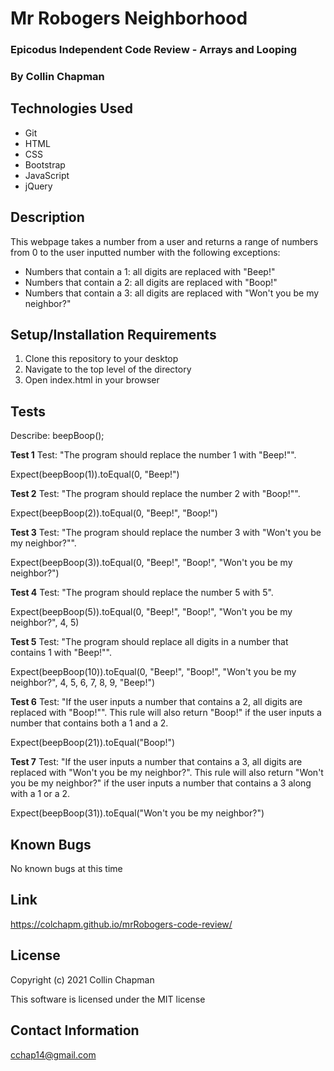 # Mr Robogers Neighborhood

### Epicodus Independent Code Review - Arrays and Looping

### By Collin Chapman

## Technologies Used

* Git
* HTML
* CSS
* Bootstrap
* JavaScript
* jQuery

## Description

This webpage takes a number from a user and returns a range of numbers from 0 to the user inputted number with the following exceptions:

* Numbers that contain a 1: all digits are replaced with "Beep!"
* Numbers that contain a 2: all digits are replaced with "Boop!"
* Numbers that contain a 3: all digits are replaced with "Won't you be my neighbor?"

## Setup/Installation Requirements

  1. Clone this repository to your desktop
  2. Navigate to the top level of the directory
  3. Open index.html in your browser 

## Tests

Describe: beepBoop();

**Test 1** Test: "The program should replace the number 1 with "Beep!"".

Expect(beepBoop(1)).toEqual(0, "Beep!")

**Test 2** Test: "The program should replace the number 2 with "Boop!"".

Expect(beepBoop(2)).toEqual(0, "Beep!", "Boop!")

**Test 3** Test: "The program should replace the number 3 with "Won't you be my neighbor?"".

Expect(beepBoop(3)).toEqual(0, "Beep!", "Boop!", "Won't you be my neighbor?")

**Test 4** Test: "The program should replace the number 5 with 5".

Expect(beepBoop(5)).toEqual(0, "Beep!", "Boop!", "Won't you be my neighbor?", 4, 5)

**Test 5** Test: "The program should replace all digits in a number that contains 1 with "Beep!"".

Expect(beepBoop(10)).toEqual(0, "Beep!", "Boop!", "Won't you be my neighbor?", 4, 5, 6, 7, 8, 9, "Beep!")

**Test 6** Test: "If the user inputs a number that contains a 2, all digits are replaced with "Boop!"". This rule will also return "Boop!" if the user inputs a number that contains both a 1 and a 2.

Expect(beepBoop(21)).toEqual("Boop!")

**Test 7** Test: "If the user inputs a number that contains a 3, all digits are replaced with "Won't you be my neighbor?". This rule will also return "Won't you be my neighbor?" if the user inputs a number that contains a 3 along with a 1 or a 2.

Expect(beepBoop(31)).toEqual("Won't you be my neighbor?")

## Known Bugs

No known bugs at this time

## Link

https://colchapm.github.io/mrRobogers-code-review/

## License

Copyright (c) 2021 Collin Chapman

This software is licensed under the MIT license

## Contact Information

cchap14@gmail.com